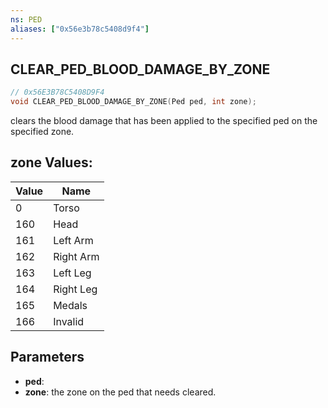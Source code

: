 ```yaml
---
ns: PED
aliases: ["0x56e3b78c5408d9f4"]
---
```

## CLEAR_PED_BLOOD_DAMAGE_BY_ZONE

```c
// 0x56E3B78C5408D9F4
void CLEAR_PED_BLOOD_DAMAGE_BY_ZONE(Ped ped, int zone);
```

clears the blood damage that has been applied to the specified ped on the specified zone.

## zone Values:
| Value | Name |
| --- | --- |
| 0 | Torso |
| 160 | Head |
| 161 | Left Arm |
| 162 | Right Arm |
| 163 | Left Leg |
| 164 | Right Leg |
| 165 | Medals |
| 166 | Invalid |


## Parameters
* **ped**: 
* **zone**: the zone on the ped that needs cleared.

